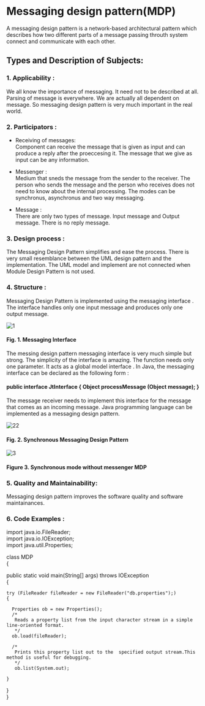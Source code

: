 Messaging design pattern(MDP)
=============================
A messaging design pattern is a network-based architectural pattern which describes how two different parts of a message passing throuth system connect and communicate with each other.


Types and Description of Subjects: 
----------------------------------

### 1. Applicability : <br>
 We all know the importance of messaging. It need not to be described at all. Parsing of message is everywhere.
 We are actually all dependent on message. So messaging design pattern is very much important in the real world.

### 2. Participators : <br>

* Receiving of messages: <br>
Component can receive the message that is  given as input and can produce a reply after the proeccesing it. The message that we give as input can be any information. 

* Messenger : <br>
Medium that sneds the message from the sender to the receiver. The person who sends the message and the person who receives does 
not need to know about the internal processing. The modes can be synchronus, asynchronus and two way messaging. 

* Message : <br>
There are only two types of message. Input message and Output message. There is no reply message. 


###  3. Design process : <br>
The Messaging Design Pattern simplifies and ease the process. There is very small resemblance between the UML design pattern and the implementation. The UML model and implement are not connected when Module Design Pattern is not used. 

###  4. Structure : <br>
Messaging Design Pattern is implemented using the messaging interface . The interface handles only one input message and produces only one output message. 

![1](https://cloud.githubusercontent.com/assets/18693440/24081211/8174cd5e-0cd9-11e7-901c-f78c35858ec7.png)

#### Fig. 1. Messaging Interface
The messing design pattern messaging interface is very much simple but strong. The simplicity of the interface is amazing. The function needs only one parameter. It acts as a global model interface . In Java, the messaging interface can be declared 
as the following form :

#### public interface JtInterface { Object processMessage (Object message); }
The message receiver needs to implement this interface for the message that comes as an incoming message. 
Java programming language can be implemented as a messaging design pattern.

![22](https://cloud.githubusercontent.com/assets/18693440/24081542/113cfc76-0ce0-11e7-83ca-d2fe321eac37.png)
#### Fig. 2. Synchronous Messaging Design Pattern 
![3](https://cloud.githubusercontent.com/assets/18693440/24081560/5ecddfbe-0ce0-11e7-887b-4278868103fc.png)
#### Figure 3. Synchronous mode without messenger MDP


### 5. Quality and Maintainability: 

Messaging design pattern improves the software quality and software maintainances.

### 6. Code Examples :

import java.io.FileReader; <br>
import java.io.IOException; <br>
import java.util.Properties; <br>

class MDP <br>
{ <br>

  public static void main(String[] args) throws IOException <br>
  { <br>

    try (FileReader fileReader = new FileReader("db.properties");) 
    { 

      Properties ob = new Properties(); 
      /* 
       Reads a property list from the input character stream in a simple line-oriented format. 
       */ 
      ob.load(fileReader); 

      /* 
       Prints this property list out to the  specified output stream.This method is useful for debugging. 
       */
       ob.list(System.out); 

    } 
  }  <br>
} <br>

